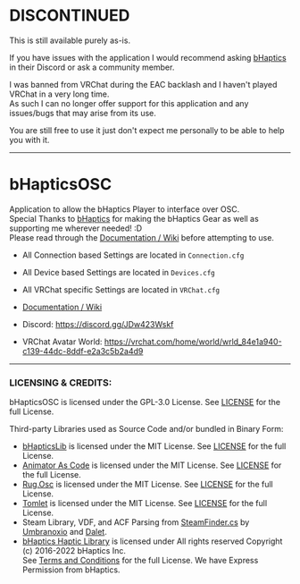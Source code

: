 # DISCONTINUED
This is still available purely as-is.  
  
If you have issues with the application I would recommend asking [bHaptics](https://www.bhaptics.com) in their Discord or ask a community member.  

I was banned from VRChat during the EAC backlash and I haven't played VRChat in a very long time.  
As such I can no longer offer support for this application and any issues/bugs that may arise from its use.  

You are still free to use it just don't expect me personally to be able to help you with it.  

---

# bHapticsOSC
Application to allow the bHaptics Player to interface over OSC.  
Special Thanks to [bHaptics](https://www.bhaptics.com) for making the bHaptics Gear as well as supporting me wherever needed! :D  
Please read through the [Documentation / Wiki](https://github.com/HerpDerpinstine/bHapticsOSC/wiki) before attempting to use.

- All Connection based Settings are located in ``Connection.cfg``

- All Device based Settings are located in ``Devices.cfg``

- All VRChat specific Settings are located in ``VRChat.cfg``

- [Documentation / Wiki](https://github.com/HerpDerpinstine/bHapticsOSC/wiki)

- Discord: https://discord.gg/JDw423Wskf

- VRChat Avatar World: https://vrchat.com/home/world/wrld_84e1a940-c139-44dc-8ddf-e2a3c5b2a4d9

---

### LICENSING & CREDITS:

bHapticsOSC is licensed under the GPL-3.0 License. See [LICENSE](https://github.com/HerpDerpinstine/bHapticsOSC/blob/master/LICENSE.md) for the full License.

Third-party Libraries used as Source Code and/or bundled in Binary Form:
- [bHapticsLib](https://github.com/HerpDerpinstine/bHapticsLib) is licensed under the MIT License. See [LICENSE](https://github.com/HerpDerpinstine/bHapticsLib/blob/master/LICENSE.md) for the full License.
- [Animator As Code](https://github.com/hai-vr/av3-animator-as-code) is licensed under the MIT License. See [LICENSE](https://github.com/hai-vr/av3-animator-as-code/blob/main/LICENSE) for the full License.
- [Rug.Osc](https://bitbucket.org/rugcode/rug.osc) is licensed under the MIT License. See [LICENSE](https://bitbucket.org/rugcode/rug.osc/wiki/License) for the full License.
- [Tomlet](https://github.com/SamboyCoding/Tomlet) is licensed under the MIT License. See [LICENSE](https://github.com/SamboyCoding/Tomlet/blob/master/LICENSE) for the full License.
- Steam Library, VDF, and ACF Parsing from [SteamFinder.cs](https://github.com/Umbranoxio/BeatSaberModInstaller/blob/master/BeatSaberModManager/Dependencies/SteamFinder.cs) by [Umbranoxio](https://github.com/Umbranoxio) and [Dalet](https://github.com/Dalet).
- [bHaptics Haptic Library](https://github.com/bhaptics/haptic-library) is licensed under All rights reserved Copyright (c) 2016-2022 bHaptics Inc.  
See [Terms and Conditions](https://www.bhaptics.com/legals/terms-and-conditions) for the full License. We have Express Permission from bHaptics.
